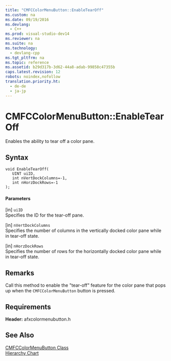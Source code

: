 ```yaml
---
title: "CMFCColorMenuButton::EnableTearOff"
ms.custom: na
ms.date: 09/19/2016
ms.devlang: 
  - C++
ms.prod: visual-studio-dev14
ms.reviewer: na
ms.suite: na
ms.technology: 
  - devlang-cpp
ms.tgt_pltfrm: na
ms.topic: reference
ms.assetid: b29d317b-3d62-44a8-adab-99858c47355b
caps.latest.revision: 12
robots: noindex,nofollow
translation.priority.ht: 
  - de-de
  - ja-jp
---
```

# CMFCColorMenuButton::EnableTearOff
Enables the ability to tear off a color pane.  
  
## Syntax  
  
```  
void EnableTearOff(  
   UINT uiID,  
   int nVertDockColumns=-1,  
   int nHorzDockRows=-1   
);  
```  
  
#### Parameters  
 [in] `uiID`  
 Specifies the ID for the tear-off pane.  
  
 [in] `nVertDockColumns`  
 Specifies the number of columns in the vertically docked color pane while in tear-off state.  
  
 [in] `nHorzDockRows`  
 Specifies the number of rows for the horizontally docked color pane while in tear-off state.  
  
## Remarks  
 Call this method to enable the "tear-off" feature for the color pane that pops up when the `CMFCColorMenuButton` button is pressed.  
  
## Requirements  
 **Header:** afxcolormenubutton.h  
  
## See Also  
 [CMFCColorMenuButton Class](../vs140/CMFCColorMenuButton-Class.md)   
 [Hierarchy Chart](../vs140/Hierarchy-Chart.md)